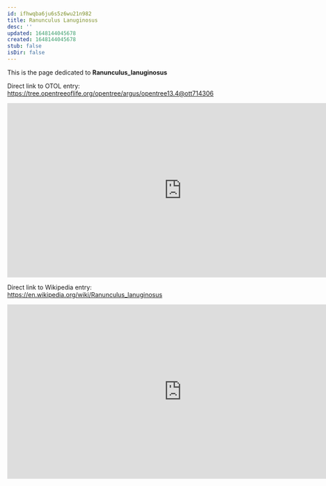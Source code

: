 ```yaml
---
id: ifhwqba6ju6s5z6wu21n982
title: Ranunculus Lanuginosus
desc: ''
updated: 1648144045678
created: 1648144045678
stub: false
isDir: false
---
```

This is the page dedicated to **Ranunculus_lanuginosus**


Direct link to OTOL entry: https://tree.opentreeoflife.org/opentree/argus/opentree13.4@ott714306



<html>
    <body>
    <iframe src="https://tree.opentreeoflife.org/opentree/argus/opentree13.4@ott714306"
    width="800" height="400" frameborder="0" allowfullscreen> </iframe>
    </body>
</html>
    


Direct link to Wikipedia entry: https://en.wikipedia.org/wiki/Ranunculus_lanuginosus



<html>
    <body>
    <iframe src="https://en.wikipedia.org/wiki/Ranunculus_lanuginosus"
    width="800" height="400" frameborder="0" allowfullscreen> </iframe>
    </body>
</html>
    
